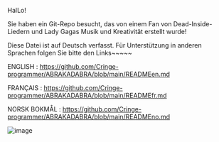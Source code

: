 HalLo!

Sie haben ein Git-Repo besucht, das von einem Fan von Dead-Inside-Liedern und Lady Gagas Musik und Kreativität erstellt wurde!

Diese Datei ist auf Deutsch verfasst. Für Unterstützung in anderen Sprachen folgen Sie bitte den Links~~~~~

ENGLISH : https://github.com/Cringe-programmer/ABRAKADABRA/blob/main/READMEen.md

FRANÇAIS : https://github.com/Cringe-programmer/ABRAKADABRA/blob/main/READMEfr.md

NORSK BOKMÅL : https://github.com/Cringe-programmer/ABRAKADABRA/blob/main/READMEno.md

![image](https://github.com/user-attachments/assets/6a02390b-d040-4865-8eaf-0b98d07ea278)
